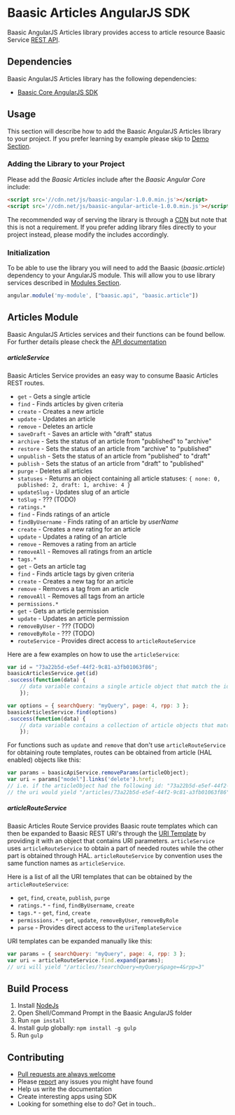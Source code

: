 # Baasic Articles AngularJS SDK

Baasic AngularJS Articles library provides access to article resource Baasic Service [REST API](https://api.baasic.com).

## Dependencies

Baasic AngularJS Articles library has the following dependencies:

* [Baasic Core AngularJS SDK](https://github.com/Baasic/baasic-sdk-sdk-angularjs-core)

## Usage

This section will describe how to add the Baasic AngularJS Articles library to your project. If you prefer learning by example please skip to [Demo Section](#demo).

### Adding the Library to your Project

Please add the _Baasic Articles_ include after the _Baasic Angular Core_ include:

```html
<script src='//cdn.net/js/baasic-angular-1.0.0.min.js'></script>
<script src='//cdn.net/js/baasic-angular-article-1.0.0.min.js'></script>
```

The recommended way of serving the library is through a [CDN](http://en.wikipedia.org/wiki/Content_delivery_network) but note that this is not a requirement. If you prefer adding library files directly to your project instead, please modify the includes accordingly.


### Initialization

To be able to use the library you will need to add the Baasic (_baasic.article_) dependency to your AngularJS module. This will allow you to use library services described in [Modules Section](#baasic-modules).

```javascript
angular.module('my-module', ["baasic.api", "baasic.article"])
```

## Articles Module

Baasic AngularJS Articles services and their functions can be found bellow. For further details please check the [API documentation](#tba)

##### articleService

Baasic Articles Service provides an easy way to consume Baasic Articles REST routes.

* `get` - Gets a single article
* `find` - Finds articles by given criteria
* `create` - Creates a new article
* `update` - Updates an article
* `remove` - Deletes an article
* `saveDraft` - Saves an article with "draft" status
* `archive` - Sets the status of an article from "published" to "archive"
* `restore` - Sets the status of an article from "archive" to "published"
* `unpublish` - Sets the status of an article from "published" to "draft"
* `publish` - Sets the status of an article from "draft" to "published"
* `purge` - Deletes all articles
* `statuses` - Returns an object containing all article statuses: `{ none: 0, published: 2, draft: 1, archive: 4 }`
* `updateSlug` - Updates slug of an article
* `toSlug` - ??? (TODO)
* `ratings.*`
 * `find` - Finds ratings of an article
 * `findByUsername` - Finds rating of an article by _userName_
 * `create` - Creates a new rating for an article
 * `update` - Updates a rating of an article
 * `remove` - Removes a rating from an article
 * `removeAll` - Removes all ratings from an article
* `tags.*`
 * `get` - Gets an article tag
 * `find` - Finds article tags by given criteria
 * `create` - Creates a new tag for an article
 * `remove` - Removes a tag from an article
 * `removeAll` - Removes all tags from an article
* `permissions.*`
 * `get` - Gets an article permission
 * `update` - Updates an article permission
 * `removeByUser` - ??? (TODO)
 * `removeByRole` - ??? (TODO)
* `routeService` - Provides direct access to `articleRouteService`

Here are a few examples on how to use the `articleService`:

```javascript
var id = "73a22b5d-e5ef-44f2-9c81-a3fb01063f86";
baasicArticlesService.get(id)
.success(function(data) {
    // data variable contains a single article object that match the id
    });
```

```javascript
var options = { searchQuery: "myQuery", page: 4, rpp: 3 };
baasicArticlesService.find(options)
.success(function(data) {
    // data variable contains a collection of article objects that match the filtering parameters
    });
```

For functions such as `update` and `remove` that don't use `articleRouteService` for obtaining route templates, routes can be obtained from article (HAL enabled) objects like this:

```javascript
var params = baasicApiService.removeParams(articleObject);
var uri = params["model"].links('delete').href;
// i.e. if the articleObject had the following id: "73a22b5d-e5ef-44f2-9c81-a3fb01063f86"
// the uri would yield "/articles/73a22b5d-e5ef-44f2-9c81-a3fb01063f86"
```

##### articleRouteService

Baasic Articles Route Service provides Baasic route templates which can then be expanded to Baasic REST URI's through the [URI Template](https://github.com/Baasic/uritemplate-js) by providing it with an object that contains URI parameters. `articleService` uses `articleRouteService` to obtain a part of needed routes while the other part is obtained through HAL. `articleRouteService` by convention uses the same function names as `articleService`.

Here is a list of all the URI templates that can be obtained by the `articleRouteService`:

* `get`, `find`, `create`, `publish`, `purge`
* `ratings.*` - `find`, `findByUsername`, `create`
* `tags.*` - `get`, `find`, `create`
* `permissions.*` - `get`, `update`, `removeByUser`, `removeByRole`
* `parse` - Provides direct access to the `uriTemplateService`

URI templates can be expanded manually like this:

```javascript
var params = { searchQuery: "myQuery", page: 4, rpp: 3 };
var uri = articleRouteService.find.expand(params);
// uri will yield "/articles/?searchQuery=myQuery&page=4&rpp=3"
```

## Build Process

1. Install [NodeJs](http://nodejs.org/download/)
2. Open Shell/Command Prompt in the Baasic AngularJS folder
3. Run `npm install`
4. Install gulp globally: `npm install -g gulp`
5. Run `gulp`

## Contributing

* [Pull requests are always welcome](https://github.com/Baasic/baasic-sdk-sdk-angularjs-core#pull-requests-are-always-welcome)
* Please [report](https://github.com/Baasic/baasic-sdk-sdk-angularjs-core#issue-reporting) any issues you might  have found
* Help us write the documentation
* Create interesting apps using SDK
* Looking for something else to do? Get in touch..
